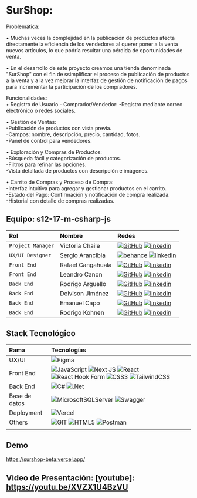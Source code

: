 # SurShop:

Problemática:<br>

•	Muchas veces la complejidad en la publicación de productos afecta directamente la eficiencia de los vendedores al querer poner a la venta nuevos artículos, lo que podría resultar una pérdida de oportunidades de venta.<br>

•	En el desarrollo de este proyecto creamos una tienda denominada "SurShop" con el fin de ssimplificar el proceso de publicación de productos a la venta y a la vez mejorar la interfaz de gestión de notificación de pagos para incrementar la participación de los compradores.<br>
 
Funcionalidades:<br> 
•	Registro de Usuario - Comprador/Vendedor:
-Registro mediante correo electrónico o redes sociales.<br>

•	Gestión de Ventas:<br>
-Publicación de productos con vista previa.<br>
-Campos: nombre, descripción, precio, cantidad, fotos.<br>
-Panel de control para vendedores.<br>

•	Exploración y Compras de Productos:<br>
-Búsqueda fácil y categorización de productos.<br>
-Filtros para refinar las opciones.<br>
-Vista detallada de productos con descripción e imágenes.<br>

•	Carrito de Compras y Proceso de Compra:<br>
-Interfaz intuitiva para agregar y gestionar productos en el carrito.<br>
-Estado del Pago: Confirmación y notificación de compra realizada.<br>
-Historial con detalle de compras realizadas.<br>


## Equipo: s12-17-m-csharp-js

| Rol               | Nombre               | Redes                                                                                                                             |
| :---------------- | :------------------- | :-------------------------------------------------------------------------------------------------------------------------------- |
| `Project Manager` | Victoria Chaile      | [![GitHub]](https://github.com/victoria-chaile) [![linkedin]](https://www.linkedin.com/in/victoria-agustina-chaile/)                 |
| `UX/UI Designer`  | Sergio Arancibia     | [![behance]](https://www.behance.net/solramirez10) [![linkedin]](https://www.linkedin.com/in/sergio-arancibia-517345237/)               |
| `Front End`       | Rafael Cangahuala    | [![GitHub]](https://github.com/rcpc265) [![linkedin]](https://www.linkedin.com/in/rafael-cangahuala-864748251/)              |
| `Front End`       | Leandro Canon        | [![GitHub]](https://github.com/LeanCano) [![linkedin]](https://www.linkedin.com/in/leandrocanoc/)                             |
| `Back End`        | Rodrigo Arguello     | [![GitHub]](https://github.com/rodriarguello) [![linkedin]](https://www.linkedin.com/in/rodrigo-arguello-402073240/)               |                                                                                             
| `Back End`        | Deivison Jiménez     | [![GitHub]](https://github.com/Deivison81) [![linkedin]](https://www.linkedin.com/in/deivison-jimenez/)                         |
| `Back End`        | Emanuel Capo         | [![GitHub]](https://github.com/Emanuel-Capo) [![linkedin]](https://www.linkedin.com/in/emanuel-capo/)                        |
| `Back End`        | Rodrigo Kohnen       | [![GitHub]](https://github.com/rodrikohnen) [![linkedin]](https://www.linkedin.com/in/rodrigo-kohnen)                            |


## Stack Tecnológico


| Rama          | Tecnologías                                                                                                                                                                                                                                                                                                                                                                                                                                                                                                                                                                                                                                                                                                                   |
| :------------ | :---------------------------------------------------------------------------------------------------------------------------------------------------------------------------------------------------------------------------------------------------------------------------------------------------------------------------------------------------------------------------------------------------------------------------------------------------------------------------------------------------------------------------------------------------------------------------------------------------------------------------------------------------------------------------------------------------------------------------- |
| UX/UI         | ![Figma](https://img.shields.io/badge/figma-%23F24E1E.svg?style=for-the-badge&logo=figma&logoColor=white)                                                                                                                                                                                                                                                                                                                                                                                                                                                                                                                                                                                                                     |
| Front End     | ![JavaScript](https://img.shields.io/badge/javascript-%23323330.svg?style=for-the-badge&logo=javascript&logoColor=%23F7DF1E) ![Next JS](https://img.shields.io/badge/Next-black?style=for-the-badge&logo=next.js&logoColor=white) ![React](https://img.shields.io/badge/react-%2320232a.svg?style=for-the-badge&logo=react&logoColor=%2361DAFB) ![React Hook Form](https://img.shields.io/badge/React%20Hook%20Form-%23EC5990.svg?style=for-the-badge&logo=reacthookform&logoColor=white) ![CSS3](https://img.shields.io/badge/css3-%231572B6.svg?style=for-the-badge&logo=css3&logoColor=white) ![TailwindCSS](https://img.shields.io/badge/tailwindcss-%2338B2AC.svg?style=for-the-badge&logo=tailwind-css&logoColor=white) |
| Back End      | ![C#](https://img.shields.io/badge/c%23-%23239120.svg?style=for-the-badge&logo=c-sharp&logoColor=white) ![.Net](https://img.shields.io/badge/.NET-5C2D91?style=for-the-badge&logo=.net&logoColor=white)                                                                                                                                                                                                                                                                                                                                                                                                                                                                                                                       |
| Base de datos | ![MicrosoftSQLServer](https://img.shields.io/badge/Microsoft%20SQL%20Server-CC2927?style=for-the-badge&logo=microsoft%20sql%20server&logoColor=white) ![Swagger](https://img.shields.io/badge/-Swagger-%23Clojure?style=for-the-badge&logo=swagger&logoColor=white)                                                                                                                                                                                                                                                                                                                                                                                                                                                           |
| Deployment    | ![Vercel](https://img.shields.io/badge/vercel-%23000000.svg?style=for-the-badge&logo=vercel&logoColor=white)                                                                                                                                                                                                                                                                                                                                                                                                                                                                                                                                                                                                                  |
| Others        | ![GIT](https://img.shields.io/badge/Git-fc6d26?style=for-the-badge&logo=git&logoColor=white) ![HTML5](https://img.shields.io/badge/html5-%23E34F26.svg?style=for-the-badge&logo=html5&logoColor=white) ![Postman](https://img.shields.io/badge/Postman-FF6C37?style=for-the-badge&logo=postman&logoColor=white)                                                                                                                                                                                                                                                                                                                                                                     |
|               |




## Demo
https://surshop-beta.vercel.app/

## Video de Presentación: [youtube]: https://youtu.be/XVZX1U4BzVU


[behance]: https://img.shields.io/badge/Behance-1769ff?style=for-the-badge&logo=behance&logoColor=white
[linkedin]: https://img.shields.io/badge/linkedin-%230077B5.svg?style=for-the-badge&logo=linkedin&logoColor=white
[github]: https://img.shields.io/badge/github-%23121011.svg?style=for-the-badge&logo=github&logoColor=white


